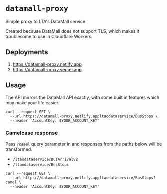 # `datamall-proxy`

Simple proxy to LTA's DataMall service.

Created because DataMall does not support TLS, which makes it troublesome to use in Cloudflare Workers.

## Deployments

1. <https://datamall-proxy.netlify.app>
2. <https://datamall-proxy.vercel.app>

## Usage

The API mirrors the DataMall API exactly, with some built in features which may make your life easier.

```shell
curl --request GET \
  --url https://datamall-proxy.netlify.appltaodataservice/BusStops \
  --header 'AccountKey: $YOUR_ACCOUNT_KEY'
```

### Camelcase response

Pass `?camel` query parameter in and responses from the paths below will be transformed.

* `/ltaodataservice/BusArrivalv2`
* `/ltaodataservice/BusStops`

```shell
curl --request GET \
  --url https://datamall-proxy.netlify.appltaodataservice/BusStops?camel \
  --header 'AccountKey: $YOUR_ACCOUNT_KEY'
```
